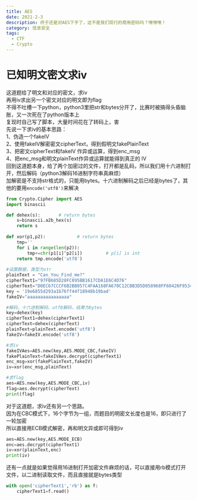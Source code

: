 ```yaml
---
title: AES
date: 2021-2-3
description: 终于还是对AES下手了，这不是我们现行的商用密码吗？嘿嘿嘿！
category: 信息安全
tags:
  - CTF
  - Crypto
---
```

# 已知明文密文求iv
这道题给了明文和对应的密文，求iv  
再用iv求出另一个密文对应的明文即为flag  
不得不吐槽一下python，python3里把str和bytes分开了，比赛时被搞得头昏脑胀，又一次死在了python版本上  
复现时自己写了脚本，大量时间花在了转码上，害  
先说一下求iv的基本思路：  
1、伪造一个fakeIV  
2、使用fakeIV解密密文cipherText，得到假明文fakePlainText  
3、把密文cipherText和fakeIV 作异或运算，得到enc_msg  
4、把enc_msg和明文plainText作异或运算就能得到真正的 IV  
回到这道题本身，给了两个加密过的文件，打开都是乱码，所以我们用十六进制打开，然后解码（python3解码16进制字符串真麻烦）  
加解密是不支持str格式的，只能用bytes。十六进制解码之后已经是bytes了，其他的要用`encode('utf8')`来解决
```python
from Crypto.Cipher import AES
import binascii

def dehex(s):       # return bytes
    s=binascii.a2b_hex(s)
    return s
	
def xor(p1,p2):            # return bytes
    tmp=''
    for i in range(len(p2)):
        tmp+=chr(p1[i]^p2[i])         # p[i] is int
    return tmp.encode('utf8')
	
#设置数据，类型为str
plainText = "Can_You_Find_me?"
cipherText1="97FB685D28FC895BB1617CDA1E6C4D76"
cipherText="D0EC67CCCF6B2BB057C4FAA168FA670C12CBB3D5D058968FF60426F95344A84B"
key = '19e6855d293a1b76ff44f18948b19bad'
fakeIV="aaaaaaaaaaaaaaaa"

#解码，十六进制解码、utf8解码，结果为bytes
key=dehex(key)
cipherText1=dehex(cipherText1)
cipherText=dehex(cipherText)
plainText=plainText.encode('utf8')
fakeIV=fakeIV.encode('utf8')

#求iv
fakeIVAes=AES.new(key,AES.MODE_CBC,fakeIV)
fakePlainText=fakeIVAes.decrypt(cipherText1)
enc_msg=xor(fakePlainText,fakeIV)
iv=xor(enc_msg,plainText)

#求flag
aes=AES.new(key,AES.MODE_CBC,iv)
flag=aes.decrypt(cipherText)
print(flag)
```
对于这道题，求iv还有另一个思路。  
因为在CBC模式下，16个字节为一组，而题目的明密文长度也是16，即只进行了一轮加密  
所以直接用ECB模式解密，再和明文异或即可得到iv
```python
aes=AES.new(key,AES.MODE_ECB)
enc=aes.decrypt(cipherText1)
iv=xor(plainText,enc)
print(iv)
```
还有一点就是如果觉得用16进制打开加密文件麻烦的话，可以直接用rb模式打开文件，以二进制读取文件，而且直接就是bytes类型
```python
with open('cipherText1','rb') as f:
    cipherText1=f.read()
```
